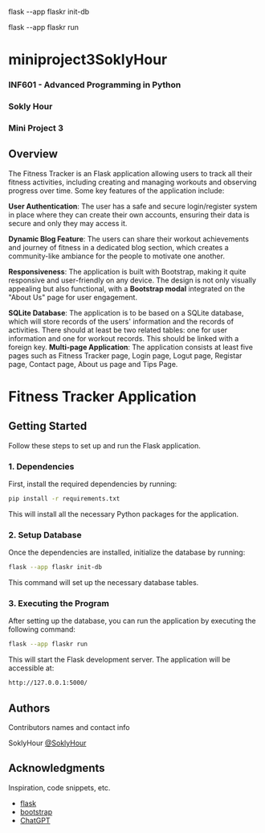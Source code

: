 flask --app flaskr init-db

flask --app flaskr run

# miniproject3SoklyHour

### INF601 - Advanced Programming in Python
### Sokly Hour
### Mini Project 3


## Overview
The Fitness Tracker is an Flask application allowing users to track all their fitness activities, including creating and managing workouts and observing progress over time. Some key features of the application include:

**User Authentication**: The user has a safe and secure login/register system in place where they can create their own accounts, ensuring their data is secure and only they may access it.

**Dynamic Blog Feature**: The users can share their workout achievements and journey of fitness in a dedicated blog section, which creates a community-like ambiance for the people to motivate one another.

**Responsiveness**: The application is built with Bootstrap, making it quite responsive and user-friendly on any device. The design is not only visually appealing but also functional, with a **Bootstrap modal** integrated on the "About Us" page for user engagement.

**SQLite Database**: The application is to be based on a SQLite database, which will store records of the users' information and the records of activities. There should at least be two related tables: one for user information and one for workout records. This should be linked with a foreign key.
**Multi-page Application**: The application consists at least five  pages such as Fitness Tracker page, Login page, Logut page, Registar page, Contact page, About us page and Tips Page.

# Fitness Tracker Application

## Getting Started

Follow these steps to set up and run the Flask application.

### 1. Dependencies

First, install the required dependencies by running:

```bash
pip install -r requirements.txt
```
This will install all the necessary Python packages for the application.
### 2. Setup Database

Once the dependencies are installed, initialize the database by running:

```bash
flask --app flaskr init-db
```
This command will set up the necessary database tables.
### 3. Executing the Program
After setting up the database, you can run the application by executing the following command:
```bash
flask --app flaskr run
```
This will start the Flask development server. The application will be accessible at:
```bash
http://127.0.0.1:5000/
```

## Authors

Contributors names and contact info

SoklyHour
[@SoklyHour](https://www.linkedin.com/in/soklyhour/)


## Acknowledgments
Inspiration, code snippets, etc.
* [flask](https://flask.palletsprojects.com/en/3.0.x/tutorial/)
* [bootstrap](https://getbootstrap.com/)
* [ChatGPT]()